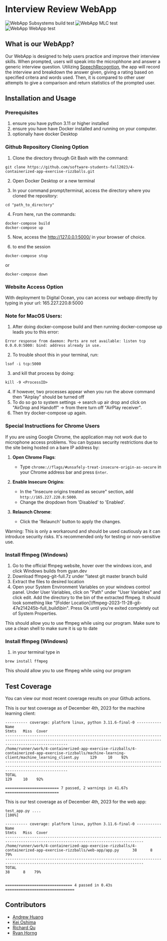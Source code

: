 # Interview Review WebApp
![WebApp Subsystems build test](https://github.com/software-students-fall2023/4-containerized-app-exercise-rizzballs/actions/workflows/lint.yml/badge.svg)
![WebApp MLC test](https://github.com/software-students-fall2023/4-containerized-app-exercise-rizzballs/actions/workflows/ml-test.yml/badge.svg)
![WebApp WebApp test](https://github.com/software-students-fall2023/4-containerized-app-exercise-rizzballs/actions/workflows/app-test.yml/badge.svg)

## What is our WebApp?

Our WebApp is designed to help users practice and improve their interview skills. When prompted, users will speak into the microphhone and answer a generic interview question. Utilizing [SpeechRecogntion](https://pypi.org/project/SpeechRecognition/), the app will record the interview and breakdown the answer given, giving a rating based on specified critera and words used. Then, it is compared to other user attempts to give a comparison and return statistics of the prompted user.

## Installation and Usage

### Prerequisites
1. ensure you have python 3.11 or higher installed 
2. ensure you have have Docker installed and running on your computer.
3. optionally have docker Desktop 
### Github Repository Cloning Option
1. Clone the directory through Git Bash with the command:

```
git clone https://github.com/software-students-fall2023/4-containerized-app-exercise-rizzballs.git
```

2. Open Docker Desktop or a new terminal 

3. In your command prompt/terminal, access the directory where you cloned the repository:
```
cd "path_to_directory"
```

4. From here, run the commands:
```
docker-compose build
docker-compose up
```
5. Now, access the http://127.0.0.1:5000/ in your browser of choice.

6. to end the session 
```
docker-compose stop
```
or 
```
docker-compose down
```

### Website Access Option

With deployment to Digital Ocean, you can access our webapp directly by typing in your url: 165.227.220.8:5000

### Note for MacOS Users:
1. After doing docker-compose build and then running docker-compose up leads you to this error: 
```
Error response from daemon: Ports are not available: listen tcp 0.0.0.0:5000: bind: address already in use.

```
2. To trouble shoot this in your terminal, run:
```
lsof -i tcp:5000
```
3. and kill that process by doing: 
```
kill -9 <ProcessID>
```
4. If however, two processes appear when you run the above command then "Airplay" should be turned off
5. To do so go to system settings -> search up air drop and click on "AirDrop and Handoff" -> from there turn off "AirPlay receiver".
6. Then try docker-compose up again. 

### Special Instructions for Chrome Users
If you are using Google Chrome, the application may not work due to microphone access problems. You can bypass security restrictions due to the site being hosted on a bare IP address by:

1. **Open Chrome Flags**:
   - Type `chrome://flags/#unsafely-treat-insecure-origin-as-secure` in your Chrome address bar and press `Enter`.

2. **Enable Insecure Origins**:
   - In the "Insecure origins treated as secure" section, add `http://165.227.220.8:5000`.
   - Change the dropdown from 'Disabled' to 'Enabled'.

3. **Relaunch Chrome**:
   - Click the 'Relaunch' button to apply the changes.

Warning: This is only a workaround and should be used cautiously as it can introduce security risks. It's recommended only for testing or non-sensitive use.


### Install ffmpeg (Windows)
1. Go to the official ffmpeg website, hover over the windows icon, and click Windows builds from gyan.dev
2. Download ffmpeg-git-full.7z under "latest git master branch build
3. Extract the files to desired location
4. Open your System Environment Variables on your windows control panel. Under User Variables, click on "Path" under "User Variables" and click edit. Add the directory to the bin of the extracted ffmpeg. It should look something like "[Folder Location]\ffmpeg-2023-11-28-git-47e214245b-full_build\bin". Press Ok until you're exited completely out of System Properties. 

This should allow you to use ffmpeg while using our program. Make sure to use a clean shell to make sure it is up to date

### Install ffmpeg (Windows)
1. in your terminal type in 
```
brew install ffmpeg 
```
This should allow you to use ffmpeg while using our program

## Test Coverage

You can view our most recent coverage results on your Github actions.

This is our test coverage as of December 4th, 2023 for the machine learning client:

```
---------- coverage: platform linux, python 3.11.6-final-0 -----------
Name                                                                                                                                                 Stmts   Miss  Cover
------------------------------------------------------------------------------------------------------------------------------------------------------------------------
/home/runner/work/4-containerized-app-exercise-rizzballs/4-containerized-app-exercise-rizzballs/machine-learning-client/machine_learning_client.py     129     10    92%
------------------------------------------------------------------------------------------------------------------------------------------------------------------------
TOTAL                                                                                                                                                  129     10    92%

======================== 7 passed, 2 warnings in 41.67s ========================
```

This is our test coverage as of December 4th, 2023 for the web app:

```
test_app.py ....                                                         [100%]

---------- coverage: platform linux, python 3.11.6-final-0 -----------
Name                                                                                                             Stmts   Miss  Cover
------------------------------------------------------------------------------------------------------------------------------------
/home/runner/work/4-containerized-app-exercise-rizzballs/4-containerized-app-exercise-rizzballs/web-app/app.py      38      8    79%
------------------------------------------------------------------------------------------------------------------------------------
TOTAL                                                                                                               38      8    79%


============================== 4 passed in 0.43s ===============================
```

## Contributors

- [Andrew Huang](https://github.com/andrew0022)
- [Kei Oshima](https://github.com/KeiOshima)
- [Richard Qu](https://github.com/kingslayerrq)
- [Ryan Horng](https://github.com/Ryan-Horng)